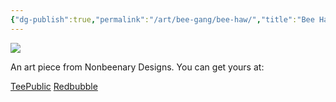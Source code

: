 ```yaml
---
{"dg-publish":true,"permalink":"/art/bee-gang/bee-haw/","title":"Bee Haw","tags":["Art","Bees"]}
---
```



![](https://baserow-media.ams3.digitaloceanspaces.com/user_files/tAFXEISkwLxcwxfDp7p0nM0c5IQTeH4f_2d097f68a7a94ecc13cf096e864fc7ef1481ee137b5d7c5d48a3f575825220a2.jpg)

An art piece from Nonbeenary Designs. You can get yours at:

[TeePublic](https://www.teepublic.com/t-shirt/48556139-bee-haw-yee-haw-its-a-bee-cowboy?store_id=258912)
[Redbubble](https://www.redbubble.com/shop/ap/149432304?ref=studio-promote)
